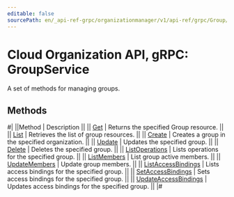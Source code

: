 ```yaml
---
editable: false
sourcePath: en/_api-ref-grpc/organizationmanager/v1/api-ref/grpc/Group/index.md
---
```


# Cloud Organization API, gRPC: GroupService

A set of methods for managing groups.

## Methods

#|
||Method | Description ||
|| [Get](get.md) | Returns the specified Group resource. ||
|| [List](list.md) | Retrieves the list of group resources. ||
|| [Create](create.md) | Creates a group in the specified organization. ||
|| [Update](update.md) | Updates the specified group. ||
|| [Delete](delete.md) | Deletes the specified group. ||
|| [ListOperations](listOperations.md) | Lists operations for the specified group. ||
|| [ListMembers](listMembers.md) | List group active members. ||
|| [UpdateMembers](updateMembers.md) | Update group members. ||
|| [ListAccessBindings](listAccessBindings.md) | Lists access bindings for the specified group. ||
|| [SetAccessBindings](setAccessBindings.md) | Sets access bindings for the specified group. ||
|| [UpdateAccessBindings](updateAccessBindings.md) | Updates access bindings for the specified group. ||
|#